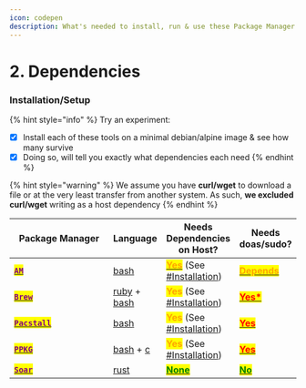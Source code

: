 ```yaml
---
icon: codepen
description: What's needed to install, run & use these Package Manager
---
```


# 2. Dependencies

### Installation/Setup

{% hint style="info" %}
Try an experiment:

* [x] Install each of these tools on a minimal debian/alpine image & see how many survive
* [x] Doing so, will tell you exactly what dependencies each need
{% endhint %}

{% hint style="warning" %}
We assume you have **curl/wget** to download a file or at the very least transfer from another system. As such, **we excluded curl/wget** writing as a host dependency
{% endhint %}

<table><thead><tr><th width="189">Package Manager</th><th>Language</th><th>Needs Dependencies on Host?</th><th>Needs doas/sudo?</th></tr></thead><tbody><tr><td><a href="https://github.com/ivan-hc/AM/tree/main/programs"><mark style="color:purple;"><strong><code>AM</code></strong></mark></a></td><td><a href="https://github.com/ivan-hc/AM/search?l=shell">bash</a></td><td><a href="https://github.com/ivan-hc/AM/blob/31b14299c7e255b852fbfc5aa7174a90b12a5b66/README.md?plain=1#L67"><mark style="color:orange;"><strong>Yes</strong></mark></a> (See <a href="https://github.com/ivan-hc/AM#installation">#Installation</a>)</td><td><a data-footnote-ref href="#user-content-fn-1"><mark style="color:orange;"><strong>Depends</strong></mark></a></td></tr><tr><td><a href="https://brew.sh/"><mark style="color:purple;"><strong><code>Brew</code></strong></mark></a></td><td><a href="https://github.com/Homebrew/brew/search?l=ruby">ruby</a> + <a href="https://github.com/Homebrew/brew/search?l=shell">bash</a></td><td><mark style="color:orange;"><strong>Yes</strong></mark> (See <a href="https://github.com/Homebrew/install/blob/master/install.sh">#Installation</a>)</td><td><a data-footnote-ref href="#user-content-fn-2"><mark style="color:red;"><strong>Yes*</strong></mark></a></td></tr><tr><td><a href="https://github.com/pacstall"><mark style="color:purple;"><strong><code>Pacstall</code></strong></mark></a></td><td><a href="https://github.com/pacstall/pacstall/search?l=shell">bash</a></td><td><mark style="color:orange;"><strong>Yes</strong></mark> (See <a href="https://github.com/pacstall/pacstall/blob/0b9659f5bb28de8fbcd921346619385a24199024/install.sh#L89">#Installation</a>)</td><td><a href="https://github.com/pacstall/pacstall/blob/0b9659f5bb28de8fbcd921346619385a24199024/install.sh#L59"><mark style="color:red;"><strong>Yes</strong></mark></a></td></tr><tr><td><a href="https://github.com/leleliu008/ppkg"><mark style="color:purple;"><strong><code>PPKG</code></strong></mark></a></td><td><a href="https://github.com/leleliu008/ppkg/search?l=shell">bash</a> + <a href="https://github.com/leleliu008/ppkg/search?l=c">c</a></td><td><mark style="color:orange;"><strong>Yes</strong></mark> (See <a href="https://github.com/leleliu008/ppkg/blob/ec2f8757f94776a0fe6c116c90ac18eddc21ef14/ppkg#L8574">#Installation</a>)</td><td><a href="https://github.com/leleliu008/ppkg/blob/ec2f8757f94776a0fe6c116c90ac18eddc21ef14/ppkg#L8823"><mark style="color:red;"><strong>Yes</strong></mark></a></td></tr><tr><td><a href="https://github.com/pkgforge/soar"><mark style="color:purple;"><strong><code>Soar</code></strong></mark></a></td><td><a href="https://github.com/pkgforge/soar/search?l=rust">rust</a></td><td><a data-footnote-ref href="#user-content-fn-3"><mark style="color:green;"><strong>None</strong></mark></a></td><td><a data-footnote-ref href="#user-content-fn-4"><mark style="color:green;"><strong>No</strong></mark></a></td></tr></tbody></table>

[^1]: AM has two modes:\
    System Wide AM (Default), this needs doas/sudo\
    User Mode AppMan, this doesn't need doas/sudo

[^2]: The official installed needs sudo, but they also offer the option of downloading the tar & extracting it to a location.\
    At least, they discourage it actively: [https://docs.brew.sh/FAQ#why-does-homebrew-say-sudo-is-bad](https://docs.brew.sh/FAQ#why-does-homebrew-say-sudo-is-bad)

[^3]: You don't even need curl/wget as long as you can copy the static binary



[^4]: No doas/sudo at any time for whatsoever reason.
